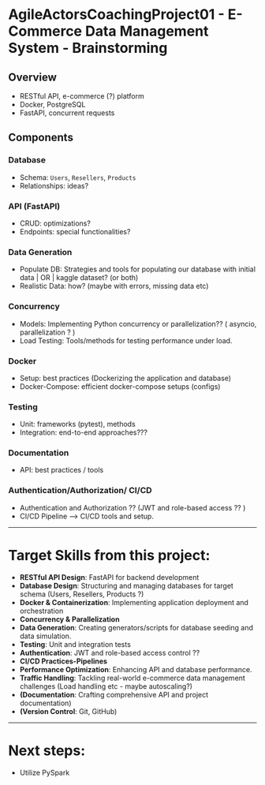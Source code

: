 # AgileActorsCoachingProject01 - E-Commerce Data Management System - Brainstorming

## Overview
- RESTful API, e-commerce (?) platform
- Docker, PostgreSQL
- FastAPI, concurrent requests

## Components

### Database
- Schema: `Users`, `Resellers`, `Products`
- Relationships: ideas?

### API (FastAPI)
- CRUD: optimizations?
- Endpoints: special functionalities?

### Data Generation
- Populate DB: Strategies and tools for populating our database with initial data | OR | kaggle dataset? (or both)
- Realistic Data: how? (maybe with errors, missing data etc)

### Concurrency
- Models: Implementing Python concurrency or parallelization?? ( asyncio, parallelization ? )
- Load Testing: Tools/methods for testing performance under load.

### Docker
- Setup: best practices (Dockerizing the application and database)
- Docker-Compose: efficient docker-compose setups (configs)

### Testing
- Unit: frameworks (pytest), methods 
- Integration: end-to-end approaches???

### Documentation
- API: best practices / tools

### Authentication/Authorization/ CI/CD
- Authentication and Authorization ?? (JWT and role-based access ?? )
- CI/CD Pipeline --> CI/CD tools and setup.

-----------
# Target Skills from this project:

- **RESTful API Design**: FastAPI for backend development
- **Database Design**: Structuring and managing databases for target schema (Users, Resellers, Products ?)
- **Docker & Containerization**: Implementing application deployment and orchestration
- **Concurrency & Parallelization**
- **Data Generation**: Creating generators/scripts for database seeding and data simulation.
- **Testing**: Unit and integration tests
- **Authentication**: JWT and role-based access control ??
- **CI/CD Practices-Pipelines**
- **Performance Optimization**: Enhancing API and database performance.
- **Traffic Handling**: Tackling real-world e-commerce data management challenges (Load handling etc - maybe autoscaling?)
- **(Documentation**: Crafting comprehensive API and project documentation)
- **(Version Control**: Git, GitHub)

-----------
# Next steps:
- Utilize PySpark 

